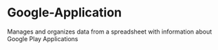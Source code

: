 # Google-Application
Manages and organizes data from a spreadsheet with information about Google Play Applications
